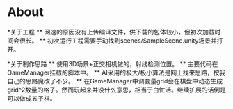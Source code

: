 # About
*关于工程
** 网速的原因没有上传编译文件，供下载的包体较小，但初次加载时间会很长。
** 初次运行工程需要手动找到scenes/SampleScene.unity场景并打开。

*关于制作思路
** 使用3D场景+正交相机做的，射线检测位置。
** 主要代码在GameManager挂载的脚本中。
** AI采用的极大/极小算法是网上找来思路，按我自己的思路魔改了不少。
** 在GameManager中调变量grid会在棋盘中动态生成grid^2数量的格子。然而玩起来并没什么意思，相当于白忙活。继续扩展的话倒是可以做成五子棋。
